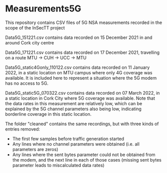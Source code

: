 # Measurements5G
This repository contains CSV files of 5G NSA measurements recorded in the scope of the InSecTT project

Data5G_151221.csv contains data recorded on 15 December 2021 in and around Cork city centre

Data5G_171221.csv contains data recorded on 17 December 2021, travelling on a route MTU -> CUH -> UCC -> MTU

Data5G_static4Gonly_110122.csv contains data recorded on 11 January 2022, in a static location on MTU campus where only 4G coverage was available.
It is included here to represent a situation where the 5G modem has no access to 5G.

Data5G_static5G_070322.csv contains data recorded on 07 March 2022, in a static location in Cork City where 5G coverage was available.
Note that the data rates in this measurement are relatively low, which can be explained by the 5G channel parameters also being low, indicating borderline coverage in this static location.

The folder "cleaned" contains the same recordings, but with three kinds of entries removed:
- The first few samples before traffic generation started
- Any lines where no channel parameters were obtained (i.e. all parameters are zeros)
- Any lines where the sent bytes parameter could not be obtained from the modem, and the next line in each of those cases (missing sent bytes parameter leads to miscalculated data rates)
